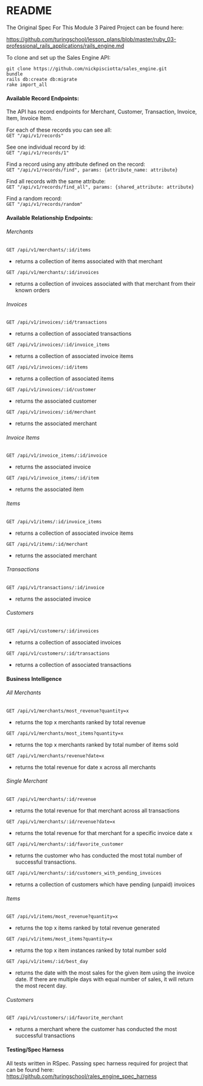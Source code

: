 # README

The Original Spec For This Module 3 Paired Project can be found here:

https://github.com/turingschool/lesson_plans/blob/master/ruby_03-professional_rails_applications/rails_engine.md

To clone and set up the Sales Engine API:
```
git clone https://github.com/nickpisciotta/sales_engine.git
bundle
rails db:create db:migrate
rake import_all
```
#### Available Record Endpoints:

The API has record endpoints for Merchant, Customer, Transaction, Invoice, Item, Invoice Item.

For each of these records you can see all:  
  ``` GET "/api/v1/records" ```

See one individual record by id:   
  ``` GET "/api/v1/records/1" ```

Find a record using any attribute defined on the record:  
  ``` GET "/api/v1/records/find", params: {attribute_name: attribute} ```

Find all records with the same attribute:   
  ``` GET "/api/v1/records/find_all", params: {shared_attribute: attribute} ```

Find a random record:   
  ``` GET "/api/v1/records/random" ```

#### Available Relationship Endpoints:

###### Merchants

``` GET /api/v1/merchants/:id/items ```
* returns a collection of items associated with that merchant

``` GET /api/v1/merchants/:id/invoices ```
* returns a collection of invoices associated with that merchant from their known orders


###### Invoices

``` GET /api/v1/invoices/:id/transactions ```
* returns a collection of associated transactions

``` GET /api/v1/invoices/:id/invoice_items ```
* returns a collection of associated invoice items

``` GET /api/v1/invoices/:id/items ```
* returns a collection of associated items

``` GET /api/v1/invoices/:id/customer ```
* returns the associated customer

``` GET /api/v1/invoices/:id/merchant ```
* returns the associated merchant

###### Invoice Items

``` GET /api/v1/invoice_items/:id/invoice ```
* returns the associated invoice

``` GET /api/v1/invoice_items/:id/item ```
* returns the associated item

###### Items

``` GET /api/v1/items/:id/invoice_items ```
* returns a collection of associated invoice items

``` GET /api/v1/items/:id/merchant ```
* returns the associated merchant


###### Transactions

``` GET /api/v1/transactions/:id/invoice ```
* returns the associated invoice

###### Customers

``` GET /api/v1/customers/:id/invoices ```
* returns a collection of associated invoices

``` GET /api/v1/customers/:id/transactions ```
* returns a collection of associated transactions

#### Business Intelligence
###### All Merchants

``` GET /api/v1/merchants/most_revenue?quantity=x ```
* returns the top x merchants ranked by total revenue

``` GET /api/v1/merchants/most_items?quantity=x ```
* returns the top x merchants ranked by total number of items sold

``` GET /api/v1/merchants/revenue?date=x ```
* returns the total revenue for date x across all merchants

###### Single Merchant

``` GET /api/v1/merchants/:id/revenue ```
* returns the total revenue for that merchant across all transactions

``` GET /api/v1/merchants/:id/revenue?date=x ```
* returns the total revenue for that merchant for a specific invoice date x

``` GET /api/v1/merchants/:id/favorite_customer ```
* returns the customer who has conducted the most total number of successful transactions.

``` GET /api/v1/merchants/:id/customers_with_pending_invoices ```
* returns a collection of customers which have pending (unpaid) invoices

###### Items

``` GET /api/v1/items/most_revenue?quantity=x ```
* returns the top x items ranked by total revenue generated

``` GET /api/v1/items/most_items?quantity=x ```
* returns the top x item instances ranked by total number sold

``` GET /api/v1/items/:id/best_day ```
* returns the date with the most sales for the given item using the invoice date. If there are multiple days with equal number of sales, it will return the most recent day.

###### Customers

``` GET /api/v1/customers/:id/favorite_merchant ```
* returns a merchant where the customer has conducted the most successful transactions

#### Testing/Spec Harness
All tests written in RSpec.
Passing spec harness required for project that can be found here:
https://github.com/turingschool/rales_engine_spec_harness
